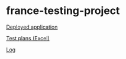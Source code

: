 # france-testing-project

[Deployed application](https://f.se1.hr.dmerej.info)

[Test plans (Excel)](https://efrei365net-my.sharepoint.com/:x:/g/personal/laurent_han_efrei_net/Ed2StahjUe1Fu3YyxYmqO58B7Rql8hnNzPLOPy_uiXH33w?e=tkaKGW)

[Log](https://efrei365net-my.sharepoint.com/:w:/g/personal/laurent_han_efrei_net/EeMxeWUgGlVEugnGPe2sTzwBSUOOZz55jH7TbyGTEoZ3HQ?e=M8T8gH)
